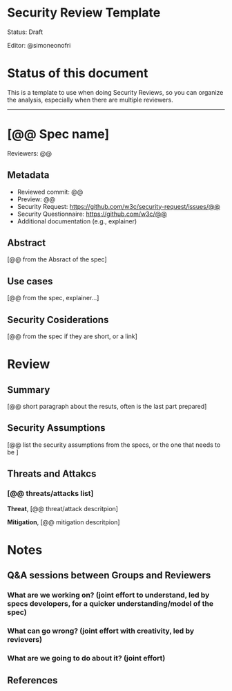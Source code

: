# Security Review Template

Status: Draft

Editor: @simoneonofri

# Status of this document

This is a template to use when doing Security Reviews, so you can organize the analysis, especially when there are multiple reviewers.

---

# [@@ Spec name]

Reviewers: @@

## Metadata  
 - Reviewed commit: @@
 - Preview: @@
 - Security Request: https://github.com/w3c/security-request/issues/@@
 - Security Questionnaire: https://github.com/w3c/@@
 - Additional documentation (e.g., explainer)

## Abstract

[@@ from the Absract of the spec]

## Use cases

[@@ from the spec, explainer...]

## Security Cosiderations

[@@ from the spec if they are short, or a link]

# Review

## Summary

[@@ short paragraph about the resuts, often is the last part prepared]

## Security Assumptions 

[@@ list the security assumptions from the specs, or the one that needs to be ]

## Threats and Attakcs

### [@@ threats/attacks list]

**Threat**, [@@ threat/attack descritpion]

**Mitigation**, [@@ mitigation descritpion]

# Notes

## Q&A sessions between Groups and Reviewers

### What are we working on? (joint effort to understand, led by specs developers, for a quicker understanding/model of the spec)
### What can go wrong? (joint effort with creativity, led by revievers)
### What are we going to do about it? (joint effort)

## References







